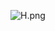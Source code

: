![H.png](https://github.com/Tan12d/Python_Turtle/assets/100254217/5f0e5f08-1d1a-4300-a55c-a97e5ded041a)
